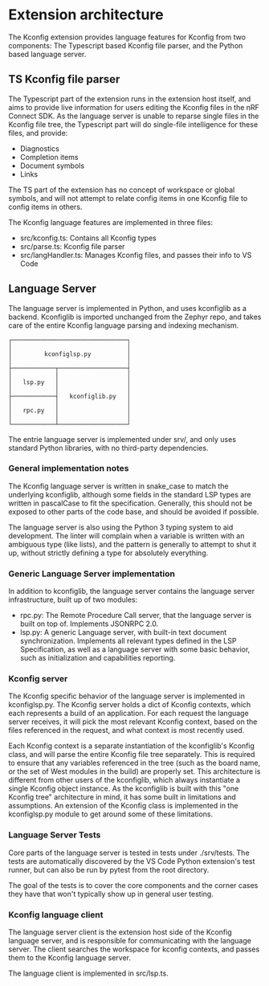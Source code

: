 # Extension architecture

The Kconfig extension provides language features for Kconfig from two components: The Typescript based Kconfig file parser, and the Python based language server.

## TS Kconfig file parser

The Typescript part of the extension runs in the extension host itself, and aims to provide live information for users editing the Kconfig files in the nRF Connect SDK. As the language server is unable to reparse single files in the Kconfig file tree, the Typescript part will do single-file intelligence for these files, and provide:
- Diagnostics
- Completion items
- Document symbols
- Links

The TS part of the extension has no concept of workspace or global symbols, and will not attempt to relate config items in one Kconfig file to config items in others.

The Kconfig language features are implemented in three files:
- src/kconfig.ts: Contains all Kconfig types
- src/parse.ts: Kconfig file parser
- src/langHandler.ts: Manages Kconfig files, and passes their info to VS Code

## Language Server

The language server is implemented in Python, and uses kconfiglib as a backend. Kconfiglib is imported unchanged from the Zephyr repo, and takes care of the entire Kconfig language parsing and indexing mechanism.

```
┌────────────────────────────────┐
│                                │
│         kconfiglsp.py          │
│                                │
├────────────┬───────────────────┤
│            │                   │
│   lsp.py   │                   │
│            │                   │
├────────────┤   kconfiglib.py   │
│            │                   │
│   rpc.py   │                   │
│            │                   │
└────────────┴───────────────────┘
```

The entrie language server is implemented under srv/, and only uses standard Python libraries, with no third-party dependencies.

### General implementation notes

The Kconfig language server is written in snake_case to match the underlying kconfiglib, although some fields in the standard LSP types are written in pascalCase to fit the specification. Generally, this should not be exposed to other parts of the code base, and should be avoided if possible.

The language server is also using the Python 3 typing system to aid development. The linter will complain when a variable is written with an ambiguous type (like lists), and the pattern is generally to attempt to shut it up, without strictly defining a type for absolutely everything.

### Generic Language Server implementation

In addition to kconfiglib, the language server contains the language server infrastructure, built up of two modules:
- rpc.py: The Remote Procedure Call server, that the language server is built on top of. Implements JSONRPC 2.0.
- lsp.py: A generic Language server, with built-in text document synchronization. Implements all relevant types defined in the LSP Specification, as well as a language server with some basic behavior, such as initialization and capabilities reporting.

### Kconfig server

The Kconfig specific behavior of the language server is implemented in kconfiglsp.py. The Kconfig server holds a dict of Kconfig contexts, which each represents a build of an application. For each request the language server receives, it will pick the most relevant Kconfig context, based on the files referenced in the request, and what context is most recently used.

Each Kconfig context is a separate instantiation of the kconfiglib's Kconfig class, and will parse the entire Kconfig file tree separately. This is required to ensure that any variables referenced in the tree (such as the board name, or the set of West modules in the build) are properly set. This architecture is different from other users of the kconfiglib, which always instantiate a single Kconfig object instance. As the kconfiglib is built with this "one Kconfig tree" architecture in mind, it has some built in limitations and assumptions. An extension of the Kconfig class is implemented in the kconfiglsp.py module to get around some of these limitations.

### Language Server Tests

Core parts of the language server is tested in tests under ./srv/tests. The tests are automatically discovered by the VS Code Python extension's test runner, but can also be run by pytest from the root directory.

The goal of the tests is to cover the core components and the corner cases they have that won't typically show up in general user testing.

### Kconfig language client

The language server client is the extension host side of the Kconfig language server, and is responsible for communicating with the language server. The client searches the workspace for kconfig contexts, and passes them to the Kconfig language server.

The language client is implemented in src/lsp.ts.
